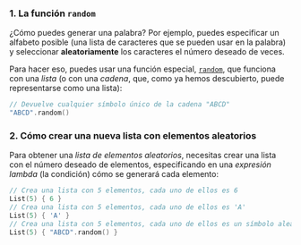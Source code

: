 ### 1. La función `random`

¿Cómo puedes generar una palabra?
Por ejemplo, puedes especificar un alfabeto posible
(una lista de caracteres que se pueden usar en la palabra)
y seleccionar **aleatoriamente** los caracteres el número deseado de veces.

Para hacer eso, puedes usar una función especial, [`random`](https://kotlinlang.org/api/latest/jvm/stdlib/kotlin.text/random.html),
que funciona con una _lista_ (o con una _cadena_, que, como ya hemos descubierto,
puede representarse como una lista):

```kotlin
// Devuelve cualquier símbolo único de la cadena "ABCD"
"ABCD".random()
```

### 2. Cómo crear una nueva lista con elementos aleatorios

Para obtener una _lista de elementos aleatorios_, necesitas crear una lista con el número deseado
de elementos, especificando en una _expresión lambda_ (la condición)
cómo se generará cada elemento:
```kotlin
// Crea una lista con 5 elementos, cada uno de ellos es 6
List(5) { 6 }
// Crea una lista con 5 elementos, cada uno de ellos es 'A'
List(5) { 'A' }
// Crea una lista con 5 elementos, cada uno de ellos es un símbolo aleatorio de la cadena "ABCD"
List(5) { "ABCD".random() }
```